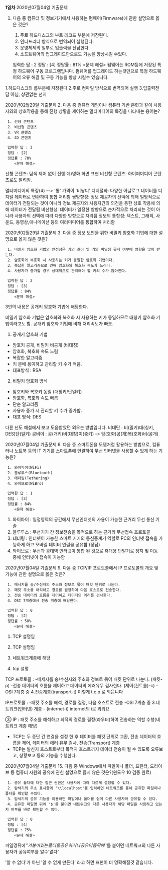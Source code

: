 **1일차**
2020년07월04일 기출문제
1.	다음 중 컴퓨터 및 정보기기에서 사용하는 펌웨어(Firmware)에 관한 설명으로 옳은 것은?
     
     1.	주로 하드디스크의 부트 레코드 부분에 저장된다.
     2.	인터프리터 방식으로 번역되어 실행된다.
     3.	운영체제의 일부로 입출력을 전담한다.
     4.	소프트웨어의 업그레이드만으로도 기능을 향상시킬 수있다.

     입력한 답 : 2
     정답 : [4] 
     정답률 : 81%
     	<문제 해설>
펌웨어는 ROM등에 저장된 특정 하드웨어 구동 프로그램입니다.
펌웨어를 업그레이드 하는것만으로 특정 하드웨어의 오류 해결 및 구동 기능을 향상 시킬수 있습니다.

1.하드디스크의 롬부분에 저장된다
2.주로 컴파일 방식으로 번역되어 실행
3.입출력전담 아님, 상관없는 선지

2020년02월29일 기출문제
2.	다음 중 컴퓨터 게임이나 컴퓨터 기반 훈련과 같이 사용자와의 상호작용을 통해 진행 상황을 제어하는 멀티미디어의 특징을 나타내는 용어는?
     
     1.	선형 콘텐츠
     2.	비선형 콘텐츠
     3.	VR 콘텐츠
     4.	4D 콘텐츠

     입력한 답 : 3
     정답 : [2] 
     정답률 : 78%
     	<문제 해설>
선형 콘텐츠: 탐색 제어 없이 진행.예)영화 화면 표현
비선형 콘텐츠: 하이퍼미디어 콘텐츠로도 알려짐.

멀티미디어의 특징(4) --> '통' 가격이 '비쌍디'
디지털화: 다양한 아날로그 데이터를 디지털 데이터로 변환하여 통합 처리함
쌍방향성: 정보 제공자의 선택에 의해 일방적으로 데이터가 전달되는 것이 아니라 정보 제공자와 사용자간의 의견을 통한 상호 작용에 의해 데이터가 전달됨
비선형성: 데이터가 일정한 방향으로 순차적으로 처리되는 것이 아니라 사용자의 선택에 따라 다양한 방향으로 처리됨
정보의 통합성: 텍스트, 그래픽, 사운드, 동영상,애니메이션 등의 여러미디어를 통합하여 처리함

2020년02월29일 기출문제
3.	다음 중 정보 보안을 위한 비밀키 암호화 기법에 대한 설명으로 옳지 않은 것은?
     
     1.	비밀키 암호화 기법의 안전성은 키의 길이 및 키의 비밀성 유지 여부에 영향을 많이 받는다.
     2.	암호화와 복호화 시 사용하는 키가 동일한 암호화 기법이다.
     3.	복잡한 알고리즘으로 인해 암호화와 복호화 속도가 느리다.
     4.	사용자가 증가할 경우 상대적으로 관리해야 할 키의 수가 많아진다.

     입력한 답 : 2
     정답 : [3] 
     정답률 : 84%
     	<문제 해설>
3번의 내용은 공개키 암호화 기법에 해당한다.

비밀키 암호화 기법은 암호화와 복호화 시 사용하는 키가 동일하므로 대칭키 암호화 기법이라고도 함. 공개키 암호화 기법에 비해 처리속도가 빠름.

1. 공개키 암호화 기법
- 암호키 공개, 비밀키 비공개 (비대칭)
- 암호화, 복호화 속도 느림
- 복잡한 알고리즘
- 키 분배 용이하고 관리할 키 수가 적음.
- 대표방식 : RSA

2. 비밀키 암호화 방식
- 암호키와 복호키 동일 (대칭키/단일키)
- 암호화, 복호화 속도 빠름
- 단순 알고리즘
- 사용자 증가 시 관리할 키 수가 증가함.
- 대표 방식: DES

다른 년도 해설에서 보고 도움받았던 외우는 방법입니다.
비대단 : 비(밀키)대(칭키, DES)단(일키)
공비이 : 공(개키)비(대칭)이(중키) -> 암(호화)공(개)복(호화)비(공개)


2020년07월04일 기출문제
6.	다음 중 스마트폰을 모뎀처럼 활용하는 방법으로, 컴퓨터나 노트북 등의 IT 기기를 스마트폰에 연결하여 무선 인터넷을 사용할 수 있게 하는 기능은?
     
     1.	와이파이(WiFi)
     2.	블루투스(Bluetooth)
     3.	테더링(Tethering)
     4.	와이브로(WiBro)

     입력한 답 : 1
     정답 : [3] 
     정답률 : 84%
     	<문제 해설>
1. 와이파이 : 일정영역의 공간에서 무선인터넷의 사용이 가능한 근거리 무선 통신 기술
2. 블루투스 : 무선기기 간 정보전송을 목적으로 하는 근거리 무선접속 프로토콜
3. 테더링 : 인터넷이 가능한 스마트 기기의 통신중계기 역할로 PC의 인터넷 접속을 가능하게 하고 모바일 데이터 연결을 공유함 (정답)
4. 와이브로 : 무선과 광대역 인터넷이 통합 된 것으로 휴대용 단말기로 정지 및 이동 중에 인터넷이 접속이 가능함

2020년07월04일 기출문제
9.	다음 중 TCP/IP 프로토콜에서 IP 프로토콜의 개요 및 기능에 관한 설명으로 옳은 것은?
     
     1.	메시지를 송/수신자의 주소와 정보로 묶어 패킷 단위로 나눈다.
     2.	패킷 주소를 해석하고 경로를 결정하여 다음 호스트로 전송한다.
     3.	전송 데이터의 흐름을 제어하고 데이터의 에러를 검사한다.
     4.	OSI 7계층에서 전송 계층에 해당한다.

     입력한 답 : 0
     정답 : [2] 
     정답률 : 58%
     	<문제 해설>
1. TCP 설명임
3. TCP 설명임
4. 네트워크계층에 해당

4. tcp 설명

TCP 프로토콜 :
-메세지를 송/수신자와 주소와 정보로 묶어 패킷 단위로 나눈다. (패킷-p)
-전송 데이터의 흐름을 제어하고 데이터의 에러유무 검사한다. (제어(컨트롤)-c)
-OSI 7계층 중 4.전송계층(transport-t)
이렇게 t.c.p 로 외웁니다

IP프로토콜 :
-패킷 주소를 해석, 경로를 결정, 다음 호스트로 전송
-OSI 7계층 중 3.네트워크(인터넷) 계층 - (internet-i)
internet의 i로 외워요

③ IP : 패킷 주소를 해석하고 최적의 경로를 결정(라우터)하여 전송하는 역할 수행(네트워크 계층 해당)
- TCP는 두 종단 간 연결을 설정 한 후 데이터를 패킷 단위로 교환, 전송 데이터의 흐름을 제어, 데이터의 에러 유무 검사, 전송(Transport) 계층
- TCP는 발신지 호스트로부터 목적지 호스트까지 데이터 전송이 될 수 있도록 오류보고, 상황보고 등의 기능을 수행한다.


2020년07월04일 기출문제
15.	다음 중 Windows에서 파일이나 폴더, 프린터, 드라이브 등 컴퓨터 자원의 공유에 관한 설명으로 옳지 않은 것은?(윈도우 10 검증 완료)
     
     1.	공유 폴더에 대한 접근 권한은 사용자에 따라 다르게 설정할 수 있다.
     2.	탐색기의 주소 표시줄에 '\\localhost'를 입력하면 네트워크를 통해 공유한 파일이나 폴더를 확인할 수있다.
     3.	탐색기의 공유 기능을 이용하면 파일이나 폴더를 쉽게 다른 사용자와 공유할 수 있다.
     4.	공유한 파일명 뒤에 '$'를 붙이면 네트워크의 다른 사용자가 해당 파일을 사용하고 있는지 여부를 바로 확인할 수 있다.

     입력한 답 : 0
     정답 : [4] 
     정답률 : 75%
     	<문제 해설>
파일명뒤에'$'가 붙어있는 폴더를 공유하거나 공유이름뒤에'$'를 붙이면 네트워크의 다른 사용자가 공유여부를 알수'없다'

'알 수 없다'가 아닌 '알 수 없게 만든다' 라고 하면 표현이 더 명확해질것 같습니다.
